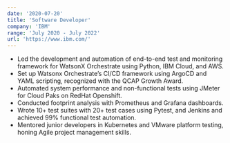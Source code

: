 ```yaml
---
date: '2020-07-20'
title: 'Software Developer'
company: 'IBM'
range: 'July 2020 - July 2022'
url: 'https://www.ibm.com/'
---
```


- Led the development and automation of end-to-end test and monitoring framework for WatsonX Orchestrate using Python, IBM Cloud, and AWS.
- Set up Watsonx Orchestrate’s CI/CD framework using ArgoCD and YAML scripting, recognized with the QCAP Growth Award.
- Automated system performance and non-functional tests using JMeter for Cloud Paks on RedHat Openshift. 
- Conducted footprint analysis with Prometheus and Grafana dashboards.
- Wrote 10+ test suites with 20+ test cases using Pytest, and Jenkins and achieved 99% functional test automation.
- Mentored junior developers in Kubernetes and VMware platform testing, honing Agile project management skills.